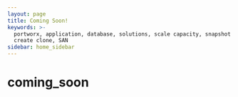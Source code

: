 ```yaml
---
layout: page
title: Coming Soon!
keywords: >-
  portworx, application, database, solutions, scale capacity, snapshot volume,
  create clone, SAN
sidebar: home_sidebar
---
```


# coming\_soon



